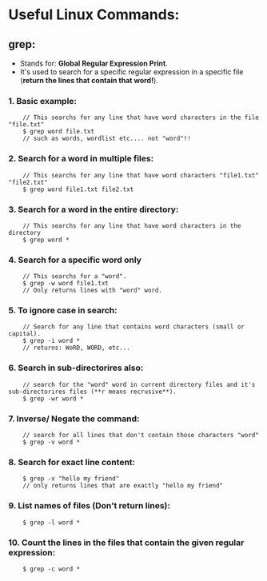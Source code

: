 # Useful Linux Commands:

## grep:
- Stands for: **Global Regular Expression Print**.
- It's used to search for a specific regular expression in a specific file (**return the lines that contain that word!**).

### 1. Basic example:
```shell
    // This searchs for any line that have word characters in the file "file.txt"
    $ grep word file.txt
    // such as words, wordlist etc.... not "word"!!
```

### 2. Search for a word in multiple files:
```shell
    // This searchs for any line that have word characters "file1.txt" "file2.txt"
    $ grep word file1.txt file2.txt
```

### 3. Search for a word in the entire directory:
```shell
    // This searchs for any line that have word characters in the directory
    $ grep word *

```

### 4. Search for a specific word only

```shell
    // This searchs for a "word".
    $ grep -w word file1.txt 
    // Only returns lines with "word" word.
```

### 5. To ignore case in search:

```shell
    // Search for any line that contains word characters (small or capital).
    $ grep -i word *
    // returns: WoRD, WORD, etc...
```

### 6. Search in sub-directorires also:

```shell
    // search for the "word" word in current directory files and it's sub-directorires files (**r means recrusive**).
    $ grep -wr word *
```

### 7. Inverse/ Negate the command:
```shell
    // search for all lines that don't contain those characters "word"
    $ grep -v word *
```

### 8. Search for exact line content:
```shell
    $ grep -x "hello my friend"
    // only returns lines that are exactly "hello my friend"
```

### 9. List names of files (Don't return lines):
```shell
    $ grep -l word *
```

### 10. Count the lines in the files  that contain the given regular expression:
```shell
    $ grep -c word *
```